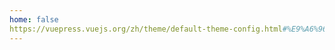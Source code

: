 ```yaml
---
home: false
https://vuepress.vuejs.org/zh/theme/default-theme-config.html#%E9%A6%96%E9%A1%B5
---
```

